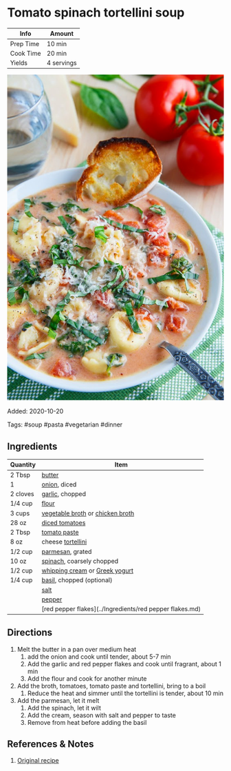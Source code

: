 # Tomato spinach tortellini soup

| Info      | Amount     |
| --------- | ---------- |
| Prep Time | 10 min     |
| Cook Time | 20 min     |
| Yields    | 4 servings |

![Tomato spinach tortellini soup](../assets/tomato-spinach-tortellini-soup.jpg)

Added: 2020-10-20

Tags: #soup #pasta #vegetarian #dinner

## Ingredients

| Quantity | Item                                                                                                         |
| -------- | ------------------------------------------------------------------------------------------------------------ |
| 2 Tbsp   | [butter](../Ingredients/butter.md)                                                                           |
| 1        | [onion](../Ingredients/onion.md), diced                                                                      |
| 2 cloves | [garlic](../Ingredients/garlic.md), chopped                                                                  |
| 1/4 cup  | [flour](../Ingredients/flour.md)                                                                             |
| 3 cups   | [vegetable broth](../Ingredients/vegetable%20broth.md) or [chicken broth](../Ingredients/chicken%20broth.md) |
| 28 oz    | [diced tomatoes](../Ingredients/diced%20tomatoes.md)                                                         |
| 2 Tbsp   | [tomato paste](../Ingredients/tomato%20paste.md)                                                             |
| 8 oz     | cheese [tortellini](../Ingredients/tortellini.md)                                                            |
| 1/2 cup  | [parmesan](../Ingredients/parmesan.md), grated                                                               |
| 10 oz    | [spinach](../Ingredients/spinach.md), coarsely chopped                                                       |
| 1/2 cup  | [whipping cream](../Ingredients/whipping%20cream.md) or [Greek yogurt](../Ingredients/greek%20yogurt.md)     |
| 1/4 cup  | [basil](../Ingredients/basil.md), chopped (optional)                                                         |
|          | [salt](../Ingredients/salt.md)                                                                               |
|          | [pepper](../Ingredients/pepper.md)                                                                           |
|          | [red pepper flakes](../Ingredients/red pepper flakes.md)                                                     |

## Directions

1. Melt the butter in a pan over medium heat
   1. add the onion and cook until tender, about 5-7 min
   2. Add the garlic and red pepper flakes and cook until fragrant, about 1 min
   3. Add the flour and cook for another minute
2. Add the broth, tomatoes, tomato paste and tortellini, bring to a boil
   1. Reduce the heat and simmer until the tortellini is tender, about 10 min
3. Add the parmesan, let it melt
   1. Add the spinach, let it wilt
   2. Add the cream, season with salt and pepper to taste
   3. Remove from heat before adding the basil

## References & Notes

1. [Original recipe](https://www.closetcooking.com/creamy-parmesan-tomato-and-spinach/)
